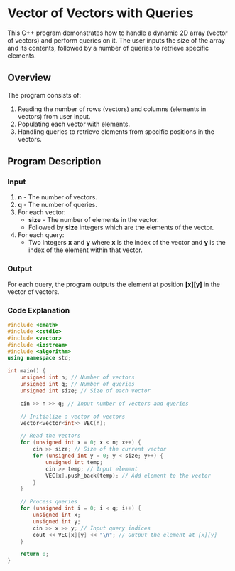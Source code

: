 # Vector of Vectors with Queries

This C++ program demonstrates how to handle a dynamic 2D array (vector of vectors) and perform queries on it. The user inputs the size of the array and its contents, followed by a number of queries to retrieve specific elements.

## Overview

The program consists of:
1. Reading the number of rows (vectors) and columns (elements in vectors) from user input.
2. Populating each vector with elements.
3. Handling queries to retrieve elements from specific positions in the vectors.

## Program Description

### Input

1. **n** - The number of vectors.
2. **q** - The number of queries.
3. For each vector:
   - **size** - The number of elements in the vector.
   - Followed by **size** integers which are the elements of the vector.
4. For each query:
   - Two integers **x** and **y** where **x** is the index of the vector and **y** is the index of the element within that vector.

### Output

For each query, the program outputs the element at position **[x][y]** in the vector of vectors.

### Code Explanation

```cpp
#include <cmath>
#include <cstdio>
#include <vector>
#include <iostream>
#include <algorithm>
using namespace std;

int main() {
    unsigned int n; // Number of vectors
    unsigned int q; // Number of queries
    unsigned int size; // Size of each vector

    cin >> n >> q; // Input number of vectors and queries

    // Initialize a vector of vectors
    vector<vector<int>> VEC(n);

    // Read the vectors
    for (unsigned int x = 0; x < n; x++) {
        cin >> size; // Size of the current vector
        for (unsigned int y = 0; y < size; y++) {
            unsigned int temp;
            cin >> temp; // Input element
            VEC[x].push_back(temp); // Add element to the vector
        }
    }

    // Process queries
    for (unsigned int i = 0; i < q; i++) {
        unsigned int x;
        unsigned int y;
        cin >> x >> y; // Input query indices
        cout << VEC[x][y] << "\n"; // Output the element at [x][y]
    }

    return 0;
}


